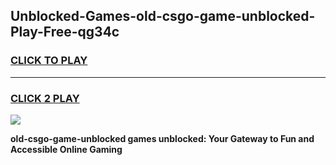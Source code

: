 
## Unblocked-Games-old-csgo-game-unblocked-Play-Free-qg34c
<h3>
<a href="https://premium76.site?title=old-csgo-game-unblocked&ref=19M">CLICK TO PLAY</a></h3>
<hr>

<h3>
<a href="https://premium76.site?title=old-csgo-game-unblocked&ref=19M">CLICK 2 PLAY</a>
  
</h3>

<a href="https://premium76.site?title=old-csgo-game-unblocked&ref=19M"><img src="https://clearcache.store/games.png"></a>


**old-csgo-game-unblocked games unblocked: Your Gateway to Fun and Accessible Online Gaming**
